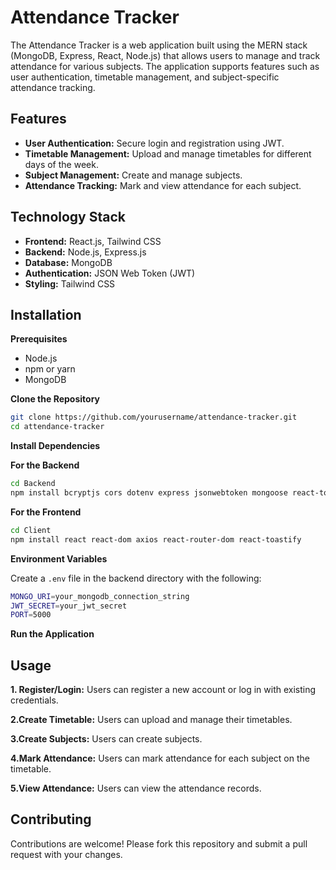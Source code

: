 # Attendance Tracker

The Attendance Tracker is a web application built using the MERN stack (MongoDB, Express, React, Node.js) that allows users to manage and track attendance for various subjects. The application supports features such as user authentication, timetable management, and subject-specific attendance tracking.

## Features

+ **User Authentication:** Secure login and registration using JWT.
+ **Timetable Management:** Upload and manage timetables for different days of the week.
+ **Subject Management:** Create and manage subjects.
+ **Attendance Tracking:** Mark and view attendance for each subject.

## Technology Stack
+ **Frontend:** React.js, Tailwind CSS
+ **Backend:** Node.js, Express.js
+ **Database:** MongoDB
+ **Authentication:** JSON Web Token (JWT)
+ **Styling:** Tailwind CSS


## Installation

**Prerequisites**
+ Node.js
+ npm or yarn
+ MongoDB

**Clone the Repository**

```bash
git clone https://github.com/yourusername/attendance-tracker.git
cd attendance-tracker
```

**Install Dependencies**

**For the Backend**

```bash
cd Backend
npm install bcryptjs cors dotenv express jsonwebtoken mongoose react-toastify uuid zod
``` 

**For the Frontend**

```bash
cd Client
npm install react react-dom axios react-router-dom react-toastify
```

**Environment Variables**

Create a `.env` file in the backend directory with the following:

```bash
MONGO_URI=your_mongodb_connection_string
JWT_SECRET=your_jwt_secret
PORT=5000
```

**Run the Application**

## Usage

**1. Register/Login:** Users can register a new account or log in with existing credentials.

**2.Create Timetable:** Users can upload and manage their timetables.

**3.Create Subjects:** Users can create subjects.

**4.Mark Attendance:** Users can mark attendance for each subject on the timetable.

**5.View Attendance:** Users can view the attendance records.

## Contributing

Contributions are welcome! Please fork this repository and submit a pull request with your changes.
